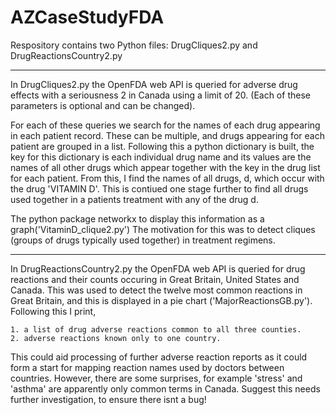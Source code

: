 # AZCaseStudyFDA
Respository contains two Python files: DrugCliques2.py and DrugReactionsCountry2.py
***

In DrugCliques2.py the OpenFDA web API is queried for adverse drug effects with a seriousness 2 in Canada using a limit of 20.
(Each of these parameters is optional and can be changed).

For each of these queries we search for the names of each drug appearing in each patient record. These can be multiple, and drugs appearing for each patient are grouped in a list.
Following this a python dictionary is built, the key for this dictionary is each individual drug name and its values are the names of all other drugs which appear together with the key in the drug list for each patient. From this, I find the names of all drugs, d, which occur with the drug 'VITAMIN D'. This is contiued one stage further to find all drugs used together in a patients treatment with any of the drug d.

The python package networkx to display this information as a graph('VitaminD_clique2.py') The motivation for this was to detect cliques (groups of drugs typically used together) in treatment regimens.

***
In DrugReactionsCountry2.py the OpenFDA web API is queried for drug reactions and their counts occuring in Great Britain, United States and Canada.
This was used to detect the twelve most common reactions in Great Britain, and this is displayed in a pie chart ('MajorReactionsGB.py').
Following this I print, 

    1. a list of drug adverse reactions common to all three counties. 
    2. adverse reactions known only to one country.
    
This could aid processing of further adverse reaction reports as it could form a start for mapping reaction names used by doctors between countries.
However, there are some surprises, for example 'stress' and 'asthma' are apparently only common terms in Canada. Suggest this needs further investigation, to ensure there isnt a bug!
